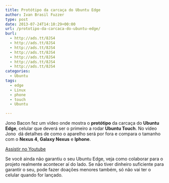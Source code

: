 ```yaml
---
title: Protótipo da carcaça do Ubuntu Edge
author: Ivan Brasil Fuzzer
type: post
date: 2013-07-24T14:10:29+00:00
url: /prototipo-da-carcaca-do-ubuntu-edge/
burl:
  - http://ads.tt/8JS4
  - http://ads.tt/8JS4
  - http://ads.tt/8JS4
  - http://ads.tt/8JS4
  - http://ads.tt/8JS4
  - http://ads.tt/8JS4
  - http://ads.tt/8JS4
categories:
  - Ubuntu
tags:
  - edge
  - Linux
  - phone
  - touch
  - Ubuntu

---
```

Jono Bacon fez um vídeo onde mostra o **protótipo** da carcaça do **Ubuntu Edge**, celular que deverá ser o primeiro a rodar **Ubuntu Touch**. No vídeo Jono  dá detalhes de como o aparelho será por fora e compara o tamanho com o **Nexus 4**, **Galaxy Nexus** e **Iphone**.

<div class="video">
</div>

<p class="button">
  <a href="http://www.youtube.com/embed/BYM7tCjp0Go" target="_blank" rel="nofollow">Assistir no Youtube</a>
</p>

<p class="button">
  Se você ainda não garantiu o seu Ubuntu Edge, veja como colaborar para o projeto realmente acontecer aí do lado. Se não tiver dinheiro suficiente para garantir o seu, pode fazer doações menores também, só não vai ter o celular quando for lançado.
</p>